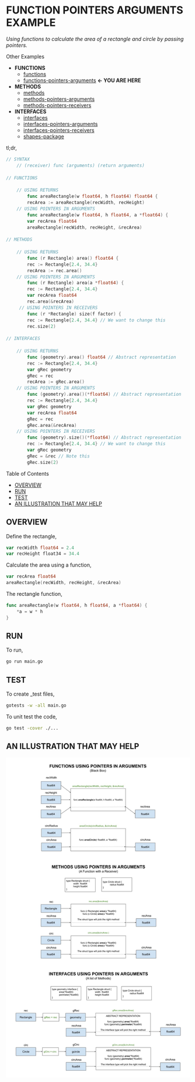 # FUNCTION POINTERS ARGUMENTS EXAMPLE

_Using functions to calculate the area of a rectangle and circle
by passing pointers._

Other Examples

* **FUNCTIONS**
  * [functions](https://github.com/JeffDeCola/my-go-examples/tree/master/functions-methods-interfaces/functions/functions)
  * [functions-pointers-arguments](https://github.com/JeffDeCola/my-go-examples/tree/master/functions-methods-interfaces/functions/functions-pointers-arguments)
    **<- YOU ARE HERE**
* **METHODS**
  * [methods](https://github.com/JeffDeCola/my-go-examples/tree/master/functions-methods-interfaces/methods/methods)
  * [methods-pointers-arguments](https://github.com/JeffDeCola/my-go-examples/tree/master/functions-methods-interfaces/methods/methods-pointers-arguments)
  * [methods-pointers-receivers](https://github.com/JeffDeCola/my-go-examples/tree/master/functions-methods-interfaces/methods/methods-pointers-receivers)
* **INTERFACES**
  * [interfaces](https://github.com/JeffDeCola/my-go-examples/tree/master/functions-methods-interfaces/interfaces/interfaces)
  * [interfaces-pointers-arguments](https://github.com/JeffDeCola/my-go-examples/tree/master/functions-methods-interfaces/interfaces/interfaces-pointers-arguments)
  * [interfaces-pointers-receivers](https://github.com/JeffDeCola/my-go-examples/tree/master/functions-methods-interfaces/interfaces/interfaces-pointers-receivers)
  * [shapes-package](https://github.com/JeffDeCola/my-go-examples/tree/master/functions-methods-interfaces/interfaces/shapes-package)

tl;dr,

```go
// SYNTAX
    // (receiver) func (arguments) (return arguments)

// FUNCTIONS

    // USING RETURNS
        func areaRectangle(w float64, h float64) float64 {
        recArea := areaRectangle(recWidth, recHeight)
    // USING POINTERS IN ARGUMENTS
        func areaRectangle(w float64, h float64, a *float64) {
        var recArea float64
        areaRectangle(recWidth, recHeight, &recArea)

// METHODS

    // USING RETURNS
        func (r Rectangle) area() float64 {
        rec := Rectangle{2.4, 34.4}
        recArea := rec.area()
    // USING POINTERS IN ARGUMENTS
        func (r Rectangle) area(a *float64) {
        rec := Rectangle{2.4, 34.4}
        var recArea float64
        rec.area(&recArea)
     // USING POINTERS IN RECEIVERS
        func (r *Rectangle) size(f factor) {
        rec := Rectangle{2.4, 34.4} // We want to change this
        rec.size(2)

// INTERFACES

    // USING RETURNS
        func (geometry).area() float64 // Abstract representation
        rec := Rectangle{2.4, 34.4}
        var gRec geometry
        gRec = rec
        recArea := gRec.area()
    // USING POINTERS IN ARGUMENTS
        func (geometry).area()(*float64) // Abstract representation
        rec := Rectangle{2.4, 34.4}
        var gRec geometry
        var recArea float64
        gRec = rec
        gRec.area(&recArea)
    // USING POINTERS IN RECEIVERS
        func (geometry).size()(*float64) // Abstract representation
        rec := Rectangle{2.4, 34.4} // We want to change this
        var gRec geometry
        gRec = &rec // Note this
        gRec.size(2)
```

Table of Contents

* [OVERVIEW](https://github.com/JeffDeCola/my-go-examples/tree/master/functions-methods-interfaces/functions/functions-pointers-arguments#overview)
* [RUN](https://github.com/JeffDeCola/my-go-examples/tree/master/functions-methods-interfaces/functions/functions-pointers-arguments#run)
* [TEST](https://github.com/JeffDeCola/my-go-examples/tree/master/functions-methods-interfaces/functions/functions-pointers-arguments#test)
* [AN ILLUSTRATION THAT MAY HELP](https://github.com/JeffDeCola/my-go-examples/tree/master/functions-methods-interfaces/functions/functions-pointers-arguments#an-illustration-that-may-help)

## OVERVIEW

Define the rectangle,

```go
var recWidth float64 = 2.4
var recHeight float34 = 34.4
```

Calculate the area using a function,

```go
var recArea float64
areaRectangle(recWidth, recHeight, &recArea)
```

The rectangle function,

```go
func areaRectangle(w float64, h float64, a *float64) {
    *a = w * h
}
```

## RUN

To run,

```bash
go run main.go
```

## TEST

To create _test files,

```bash
gotests -w -all main.go
```

To unit test the code,

```bash
go test -cover ./...
```

## AN ILLUSTRATION THAT MAY HELP

![IMAGE - functions-methods-interfaces-pointers-arguments.jpg - IMAGE](../../../docs/pics/functions-methods-interfaces/functions-methods-interfaces-pointers-arguments.jpg)
